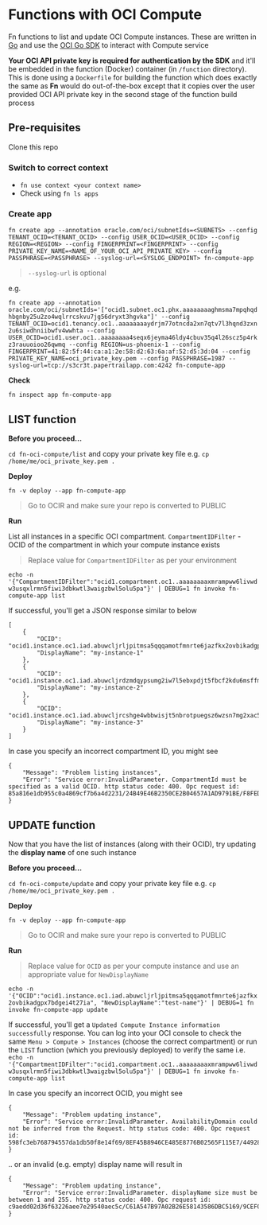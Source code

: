 # Functions with OCI Compute

Fn functions to list and update OCI Compute instances. These are written in [Go](https://golang.org) and use the [OCI Go SDK](https://github.com/oracle/oci-go-sdk) to interact with Compute service

**Your OCI API private key is required for authentication by the SDK** and it'll be embedded in the function (Docker) container (in `/function` directory). This is done using a `Dockerfile` for building the function which does exactly the same as **Fn** would do out-of-the-box except that it copies over the user provided OCI API private key in the second stage of the function build process

## Pre-requisites

Clone this repo

### Switch to correct context

- `fn use context <your context name>`
- Check using `fn ls apps`

### Create app

`fn create app --annotation oracle.com/oci/subnetIds=<SUBNETS> --config TENANT_OCID=<TENANT_OCID> --config USER_OCID=<USER_OCID> --config REGION=<REGION> --config FINGERPRINT=<FINGERPRINT> --config PRIVATE_KEY_NAME=<NAME_OF_YOUR_OCI_API_PRIVATE_KEY> --config PASSPHRASE=<PASSPHRASE> --syslog-url=<SYSLOG_ENDPOINT> fn-compute-app`

> `--syslog-url` is optional

e.g.

`fn create app --annotation oracle.com/oci/subnetIds='["ocid1.subnet.oc1.phx.aaaaaaaaghmsma7mpqhqdhbgnby25u2zo4wqlrrcskvu7jg56dryxt3hgvka"]' --config TENANT_OCID=ocid1.tenancy.oc1..aaaaaaaaydrjm77otncda2xn7qtv7l3hqnd3zxn2u6siwdhniibwfv4wwhta --config USER_OCID=ocid1.user.oc1..aaaaaaaa4seqx6jeyma46ldy4cbuv35q4l26scz5p4rkz3rauuoioo26qwmq --config REGION=us-phoenix-1 --config FINGERPRINT=41:82:5f:44:ca:a1:2e:58:d2:63:6a:af:52:d5:3d:04 --config PRIVATE_KEY_NAME=oci_private_key.pem --config PASSPHRASE=1987 --syslog-url=tcp://s3cr3t.papertrailapp.com:4242 fn-compute-app`

**Check**

`fn inspect app fn-compute-app`

## LIST function

**Before you proceed...**

`cd fn-oci-compute/list` and copy your private key file e.g. `cp /home/me/oci_private_key.pem .` 

**Deploy**

 `fn -v deploy --app fn-compute-app`

> Go to OCIR and make sure your repo is converted to PUBLIC

**Run**

List all instances in a specific OCI compartment. `CompartmentIDFilter` - OCID of the compartment in which your compute instance exists

> Replace value for `CompartmentIDFilter` as per your environment

`echo -n '{"CompartmentIDFilter":"ocid1.compartment.oc1..aaaaaaaaxmrampww6livwdw3usqxlrmn5fiwi3dbkwtl3waigzbwl5olu5pa"}' | DEBUG=1 fn invoke fn-compute-app list`

If successful, you'll get a JSON response similar to below

	[
	    {
	        "OCID": "ocid1.instance.oc1.iad.abuwcljrljpitmsa5qqqamotfmnrte6jazfkx2ovbikadgpx7bdgei4t27ia",
	        "DisplayName": "my-instance-1"
	    },
	    {
	        "OCID": "ocid1.instance.oc1.iad.abuwcljrdzmdqypsumg2iw7l5ebxpdjt5fbcf2kdu6msffmdnss2mfxmi6qq",
	        "DisplayName": "my-instance-2"
	    },
	    {
	        "OCID": "ocid1.instance.oc1.iad.abuwcljrcshge4wbbwisjt5nbrotpuegsz6wzsn7mg2xac5ci2gl7g3esffa",
	        "DisplayName": "my-instance-3"
	    }
	]

In case you specify an incorrect compartment ID, you might see

	{
	    "Message": "Problem listing instances",
	    "Error": "Service error:InvalidParameter. CompartmentId must be specified as a valid OCID. http status code: 400. Opc request id: 85a816e1db955c0a4869cf7b6a4d2231/24B49E46B2350CE2B04657A1AD9791BE/F8FED5D9F3F964E10B1E9C6E65FC6EEC"
	}

## UPDATE function

Now that you have the list of instances (along with their OCID), try updating the **display name** of one such instance

**Before you proceed...**

`cd fn-oci-compute/update` and copy your private key file e.g. `cp /home/me/oci_private_key.pem .` 

**Deploy**

 `fn -v deploy --app fn-compute-app`

> Go to OCIR and make sure your repo is converted to PUBLIC

**Run**

> Replace value for `OCID` as per your compute instance and use an appropriate value for `NewDisplayName`

`echo -n '{"OCID":"ocid1.instance.oc1.iad.abuwcljrljpitmsa5qqqamotfmnrte6jazfkx2ovbikadgpx7bdgei4t27ia", "NewDisplayName":"test-name"}' | DEBUG=1 fn invoke fn-compute-app update`

If successful, you'll get a `Updated Compute Instance information successfully` response. You can log into your OCI console to check the same `Menu > Compute > Instances` (choose the correct compartment) or run the `LIST` function (which you previously deployed) to verify the same i.e. `echo -n '{"CompartmentIDFilter":"ocid1.compartment.oc1..aaaaaaaaxmrampww6livwdw3usqxlrmn5fiwi3dbkwtl3waigzbwl5olu5pa"}' | DEBUG=1 fn invoke fn-compute-app list`

In case you specify an incorrect OCID, you might see

	{
	    "Message": "Problem updating instance",
	    "Error": "Service error:InvalidParameter. AvailabilityDomain could not be inferred from the Request. http status code: 400. Opc request id: 598fc3eb768794557da1db50f8e14f69/8EF45B8946CE485E8776B02565F115E7/44928564719A83DFDD8C06DB14BCA86A"
	}

.. or an invalid (e.g. empty) display name will result in 

	{
	    "Message": "Problem updating instance",
	    "Error": "Service error:InvalidParameter. displayName size must be between 1 and 255. http status code: 400. Opc request id: c9aedd02d36f63226aee7e29540aec5c/C61A547B97A02B26E58143586DBC5169/9CEF05C1640A93BE640CE9EF4C5A781E"
	}
